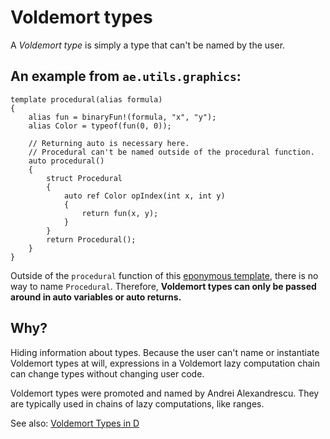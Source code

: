 Voldemort types
===============

A _Voldemort type_ is simply a type that can't be named by the user.

## An example from `ae.utils.graphics`:

```
template procedural(alias formula)
{
    alias fun = binaryFun!(formula, "x", "y");
    alias Color = typeof(fun(0, 0));

    // Returning auto is necessary here.
    // Procedural can't be named outside of the procedural function.
    auto procedural()
    {
        struct Procedural
        {
            auto ref Color opIndex(int x, int y)
            {
                return fun(x, y);
            }
        }
        return Procedural();
    }
}
```

Outside of the `procedural` function of this [eponymous template](#Eponymous-templates), there is no way to name `Procedural`. Therefore, **Voldemort types can only be passed around in auto variables or auto returns.**

## Why?

Hiding information about types. Because the user can't name or instantiate Voldemort types at will, expressions in a Voldemort lazy computation chain can change types without changing user code.

Voldemort types were promoted and named by Andrei Alexandrescu. They are typically used in chains of lazy computations, like ranges.

See also: [Voldemort Types in D](http://www.drdobbs.com/cpp/voldemort-types-in-d/232901591)
